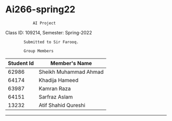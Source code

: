# Ai266-spring22

                AI Project
                
Class ID: 109214,           Semester: Spring-2022
          
            Submitted to Sir Farooq.

            Group Members
|  Student Id   |     Member's Name      |
| ------------- | ---------------------- |
|     62986     |  Sheikh Muhammad Ahmad |
|     64174     |  Khadija Hameed        |
|     63987     |  Kamran Raza           |
|     64151     |  Sarfraz Aslam         |
|     13232     |  Atif Shahid Qureshi   |
 ---------------------------------------
